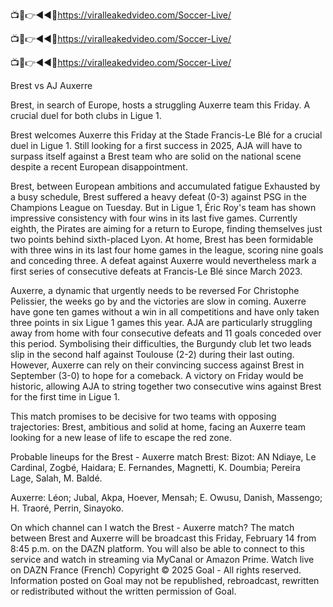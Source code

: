 📺📱👉◄◄🔴https://viralleakedvideo.com/Soccer-Live/

📺📱👉◄◄🔴https://viralleakedvideo.com/Soccer-Live/

📺📱👉◄◄🔴https://viralleakedvideo.com/Soccer-Live/

Brest vs AJ Auxerre

Brest, in search of Europe, hosts a struggling Auxerre team this Friday. A crucial duel for both clubs in Ligue 1.

Brest welcomes Auxerre this Friday at the Stade Francis-Le Blé for a crucial duel in Ligue 1. Still looking for a first success in 2025, AJA will have to surpass itself against a Brest team who are solid on the national scene despite a recent European disappointment.

Brest, between European ambitions and accumulated fatigue
Exhausted by a busy schedule, Brest suffered a heavy defeat (0-3) against PSG in the Champions League on Tuesday. But in Ligue 1, Éric Roy's team has shown impressive consistency with four wins in its last five games. Currently eighth, the Pirates are aiming for a return to Europe, finding themselves just two points behind sixth-placed Lyon. At home, Brest has been formidable with three wins in its last four home games in the league, scoring nine goals and conceding three. A defeat against Auxerre would nevertheless mark a first series of consecutive defeats at Francis-Le Blé since March 2023.

Auxerre, a dynamic that urgently needs to be reversed
For Christophe Pelissier, the weeks go by and the victories are slow in coming. Auxerre have gone ten games without a win in all competitions and have only taken three points in six Ligue 1 games this year. AJA are particularly struggling away from home with four consecutive defeats and 11 goals conceded over this period. Symbolising their difficulties, the Burgundy club let two leads slip in the second half against Toulouse (2-2) during their last outing. However, Auxerre can rely on their convincing success against Brest in September (3-0) to hope for a comeback. A victory on Friday would be historic, allowing AJA to string together two consecutive wins against Brest for the first time in Ligue 1.

This match promises to be decisive for two teams with opposing trajectories: Brest, ambitious and solid at home, facing an Auxerre team looking for a new lease of life to escape the red zone.


Probable lineups for the Brest - Auxerre match
Brest: Bizot: AN Ndiaye, Le Cardinal, Zogbé, Haidara; E. Fernandes, Magnetti, K. Doumbia; Pereira Lage, Salah, M. Baldé.

Auxerre: Léon; Jubal, Akpa, Hoever, Mensah; E. Owusu, Danish, Massengo; H. Traoré, Perrin, Sinayoko.

On which channel can I watch the Brest - Auxerre match?
The match between Brest and Auxerre will be broadcast this Friday, February 14 from 8:45 p.m. on the DAZN platform. You will also be able to connect to this service and watch in streaming via MyCanal or Amazon Prime.
Watch live on DAZN
France (French)
Copyright © 2025 Goal - All rights reserved. Information posted on Goal may not be republished, rebroadcast, rewritten or redistributed without the written permission of Goal.
